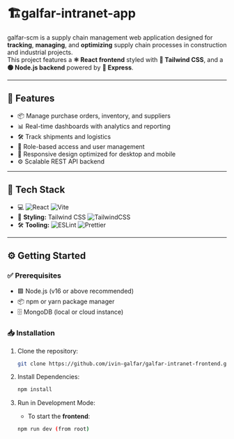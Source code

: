 # 🏗️galfar-intranet-app

galfar-scm is a supply chain management web application designed for **tracking**, **managing**, and **optimizing** supply chain processes in construction and industrial projects.  
This project features a **⚛️ React frontend** styled with **🎨 Tailwind CSS**, and a **🟢 Node.js backend** powered by **🚂 Express**.

---

## 🚀 Features

- 📦 Manage purchase orders, inventory, and suppliers  
- 📊 Real-time dashboards with analytics and reporting  
- 🛠️ Track shipments and logistics  
- 👥 Role-based access and user management  
- 📱 Responsive design optimized for desktop and mobile  
- ⚙️ Scalable REST API backend

---

## 🧰 Tech Stack

- 💻  ![React](https://img.shields.io/badge/-React-61DAFB?style=flat&logo=react&logoColor=black) ![Vite](https://img.shields.io/badge/-Vite-646CFF?style=flat&logo=vite&logoColor=white)  
- 🎨 **Styling:** Tailwind CSS ![TailwindCSS](https://img.shields.io/badge/-TailwindCSS-06B6D4?style=flat&logo=tailwind-css&logoColor=white)  
- 🛠 **Tooling:** ![ESLint](https://img.shields.io/badge/-ESLint-4B32C3?style=flat&logo=eslint&logoColor=white) ![Prettier](https://img.shields.io/badge/-Prettier-F7B93E?style=flat&logo=prettier&logoColor=black)

---

## ⚙️ Getting Started

### ✅ Prerequisites

- 🟩 Node.js (v16 or above recommended)  
- 📦 npm or yarn package manager  
- 🗄 MongoDB (local or cloud instance)  

### 📥 Installation

1. Clone the repository:

   ```bash
   git clone https://github.com/ivin-galfar/galfar-intranet-frontend.git
   ```
   
2. Install Dependencies:

   ```bash
   npm install
   ```
3. Run in Development Mode:

     - To start the **frontend**:

     ```bash
     npm run dev (from root)
     ```

